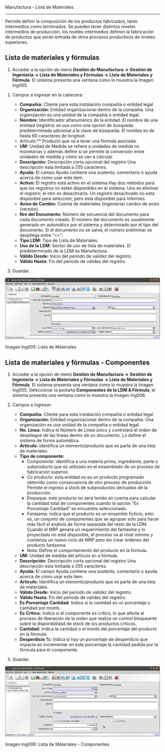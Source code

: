 Manufactura - Lista de Materiales
*********************************

Permite definir la composición de los productos fabricados, tanto intermedios como  terminados. Se pueden tener distintos niveles intermedios de producción, los  niveles intermedios definen la fabricación de productos que serán entrada de otros procesos productivos de niveles superiores.


Lista de materiales y fórmulas
------------------------------

1. Acceder a la opción de menú **Gestión de Manufactura → Gestión de Ingeniería → Lista de Materiales y Fórmulas → Lista de Materiales y Fórmula**. El sistema presenta una ventana como lo muestra la Imagen Ing005.
2. Campos a ingresar en la cabecera:
	* **Compañía:** Cliente para esta instalación compañía o entidad legal 
	* **Organización:** Entidad organizacional dentro de la compañía. Una organización es una unidad de la compañía o entidad legal.
	* **Nombre:** Identificador alfanumérico de la entidad. El nombre de una entidad (registro) se usa como una opción de búsqueda predeterminada adicional a la clave de búsqueda. El nombre es de hasta 60 caracteres de longitud. 
	* Artículo:** Producto que va a tener una fórmula asociada.
	* **UM:** Unidad de Medida se refiere a unidades de medida no monetarias y además define si se permite la conversión entre unidades de medida y cómo se van a calcular.
	* **Descripción:** Descripción corta opcional del registro Una descripción esta limitada a 255 caracteres.
	* **Ayuda:** El campo Ayuda contiene una sustento, comentario o ayuda acerca de cómo usar este ítem. 
	* **Activo:** El registro está activo en el sistema Hay dos métodos para que los registros no estén disponibles en el sistema: Uno es eliminar el registro; el otro es desactivarlo. Un registro desactivado no está disponible para selección; pero está disponible para Informes 
	* **Aviso de Cambio:** Cuenta de materiales (ingeniería) cambio de aviso (versión).
	* **Nro del Documento:** Número de secuencia del documento para cada documento creado. El número del documento es usualmente generado en automático por el sistema y determinado por el tipo del documento. Si el documento no se salva; el número preliminar se despliega entre "<>".
	* **Tipo LDM:** Tipo de Lista de Materiales.
	* **Uso de la LDM:** Sector de uso de lista de materiales. El predeterminado de la LDM es Manufactura.
	* **Válido Desde:** Inicio del período de validez del registro.
	* **Válido Hasta:** Fin del período de validez del registro.

3. Guardar.


![Geneos](img/ingenieria/ly_ldm_cab.png)

Imagen Ing005: Lista de Materiales


Lista de materiales y fórmulas - Componentes
--------------------------------------------

1. Acceder a la opción de menú **Gestión de Manufactura → Gestión de Ingeniería → Lista de Materiales y Fórmulas → Lista de Materiales y Fórmula**. El sistema presenta una ventana como lo muestra la Imagen Ing005. Seleccionar la pestaña **Componentes de la LDM & Fórmula**, el sistema presenta una ventana como lo muestra la Imagen Ing006.
2. Campos a ingresar:
	* **Compañía:** Cliente para esta instalación compañía o entidad legal 
	* **Organización:** Entidad organizacional dentro de la compañía. Una organización es una unidad de la compañía o entidad legal.
	* **No. Línea:** Indica el Número de Línea único y controlará el orden de despliegue de las líneas dentro de un documento. Lo define el sistema de forma automática.
	* **Artículo:** Identifica un elemento/producto que es parte de una lista de materiales.
	* **Tipo de componente:**
		* Componente: identifica a una materia prima, ingrediente, parte o subproducto que es utilizado en el ensamblado de un proceso de fabricación superior.
		* Co producto: esta entidad no es un producto programado obtenido como consecuencia de otro proceso de producción. Permite el ingreso a stock de subproductos derivados de la producción.
		* Empaque: este producto no será tenido en cuenta para calcular la cantidad total de componentes cuando la opción “Es Porcentaje Cantidad” se encuentre seleccionado.
		* Fantasma: indica que el producto es un ensamble ficticio, esto es, un conjunto de componentes que se agrupan sólo para hacer más fácil el análisis de forma separada del resto de la LDM. Cuando el MRP genera un requerimiento del fantasma y lo proyectado no está disponible, el proceso va al nivel mínimo y comienza un nuevo ciclo de MRP pero sin crear órdenes del producto fantasma.
		* Nota: Define el comportamiento del producto en la fórmula.
	* **UM:** Unidad de medida del artículo en a fórmula. 
	* **Descripción:** Descripción corta opcional del registro Una descripción esta limitada a 255 caracteres.
	* **Ayuda:** El campo Ayuda contiene una sustento, comentario o ayuda acerca de cómo usar este ítem. 
	* **Artículo:** Identifica un elemento/producto que es parte de una lista de materiales.
	* **Válido Desde:** Inicio del período de validez del registro.
	* **Válido Hasta:** Fin del período de validez del registro.
	* **Es Porcentaje Cantidad:** Indica si la cantidad es un porcentaja o cantidad por monto.
	* **Es Crítico:** Indica si el componente es crítico, lo que afecta al proceso de liberación de la orden que realiza un control bloqueante sobre la disponibilidad de stock de los productos críticos.
	* **Cantidad:** Indica la cantidad o el monto del porcentaje del producto en la fórmula.
	* **Desperdicio %:** Indica si hay un porcentaje de desperdicio que impacte en incrementar en este porcentaje la cantidad pedida por la fórmula para el componente.


3. Guardar.


![Geneos](img/ingenieria/ly_ldm_det.png)

Imagen Ing006: Lista de Materiales - Componentes

